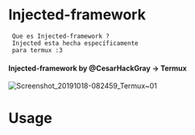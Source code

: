 # Injected-framework

     Que es Injected-framework ?
     Injected esta hecha específicamente 
     para termux :3 
     
#### Injected-framework by @CesarHackGray -> Termux
![Screenshot_20191018-082459_Termux~01](https://user-images.githubusercontent.com/46208706/67102603-f5980780-f180-11e9-8b60-d8d53e7f9768.jpg)
# Usage
